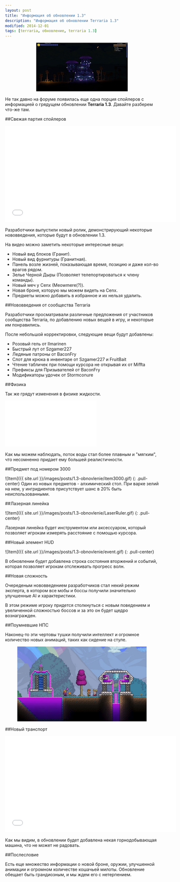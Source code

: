 ```yaml
---
layout: post
title: "Информация об обновлении 1.3"
description: "Информация об обновлении Terraria 1.3"
modified: 2014-12-01
tags: [terraria, обновление, terraria 1.3]
---
```


<div align="center"><figure>
	<a href="/images/posts/1.3-obnovlenie/1.3-spoiler.jpg"><img src="/images/posts/1.3-obnovlenie/1.3-spoiler_300x159.jpg" alt=""></a>
</figure></div>

Не так давно на форуме появилась еще одна порция спойлеров с информацией о грядущем обновлении **Terraria 1.3**. Давайте разберем что-же там.
<!-- more -->


##Свежая партия спойлеров

<iframe width="560" height="315" src="//www.youtube.com/embed/Ft56esseBEA" frameborder="0" allowfullscreen></iframe>

Разработчики выпустили новый ролик, демонстрирующий некоторые нововведения, которые будут в обновлении 1.3.

На видео можно заметить некоторые интересные вещи:

* Новый вид блоков (Гранит).
* Новый вид фурнитуры (Гранитная).
* Панель возле жизней, показывающая время, позицию и даже кол-во врагов рядом.
* Зелье Черной Дыры (Позволяет телепортироваться к члену команды).
* Новый меч у Cenx (Meowmere(?)).
* Новая броня, которую мы можем видеть на Cenx.
* Предметы можно добавить в избранное и их нельзя удалить.


##Нововведения от сообщества Terraria

Разработчики просматривали различные предложения от участников сообщества Terraria, по добавлению новых вещей в игру, и некоторые им понравились.

После небольшой корректировки, следующие вещи будут добавлены:

* Розовый гель от Ilmarinen
* Быстрый лут от Szgamer227
* Ледяные патроны от BaconFry
* Слот для крюка в инвентаре от Szgamer227 и FruitBait
* Чтение табличек при помощи курсора не открывая их от Miffta
* Префиксы для Призывателей от BaconFry
* Модификаторы удочек от Stormconure


##Физика

Так же грядут изменения в физике жидкости.

<iframe src="//www.youtube.com/embed/jCETFMsrNxE" frameborder="0"> </iframe>

Как мы можем наблюдать, поток воды стал более плавным и "мягким", что несомненно придает ему большей реалистичности.


##Предмет под номером 3000

![Item]({{ site.url }}/images/posts/1.3-obnovlenie/item3000.gif)
{: .pull-center}
Один из новых предметов - алхимический стол. При варке зелий на нем, у ингридиентов присутствует шанс в 20% быть неиспользованными.


##Лазерная линейка

![Item]({{ site.url }}/images/posts/1.3-obnovlenie/LaserRuler.gif)
{: .pull-center}

Лазерная линейка будет инструментом или аксессуаром, который позволяет игрокам измерять расстояние с помощью курсора.


##Новый элемент HUD

![Item]({{ site.url }}/images/posts/1.3-obnovlenie/event.gif)
{: .pull-center}


В обновлении будет добавлена строка состояния вторжений и событий, которая позволяет игрокам отслеживать прогресс волн.


##Новая сложность

Очереденым нововведением разработчиков стал некий режим эксперта, в котором все мобы и боссы получили значительно улучшенные AI и характеристики. 

В этом режиме игроку придется столкнуться с новым поведением и увеличенной сложностью боссов и за это он будет щедро вознагражден.


##Поумневшие НПС

Наконец-то эти чертовы тушки получили интеллект и огромное количество новых анимаций, таких как сидение на стуле.

<div align="center"><figure>
	<a href="/images/posts/1.3-obnovlenie/npc.jpg"><img src="/images/posts/1.3-obnovlenie/npc_600x346.jpg" alt=""></a>
</figure></div>

##Новый транспорт

<iframe width="560" height="315" src="//www.youtube.com/embed/ejVkzMGIoVs" frameborder="0" allowfullscreen></iframe>

Как мы видим, в обновлении будет добавлена некая горнодобывающая машина, что не может не радовать.


##Послесловие

Есть еще множество информации о новой броне, оружии, улучшенной анимации и огромном количестве кошачьей милоты. Обновление обещает быть грандиозным, и мы ждем его с нетерпением.
